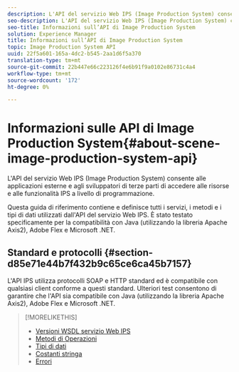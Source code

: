 ```yaml
---
description: L'API del servizio Web IPS (Image Production System) consente alle applicazioni esterne e agli sviluppatori di terze parti di accedere alle risorse e alle funzionalità IPS a livello di programmazione.
seo-description: L'API del servizio Web IPS (Image Production System) consente alle applicazioni esterne e agli sviluppatori di terze parti di accedere alle risorse e alle funzionalità IPS a livello di programmazione.
seo-title: Informazioni sull’API di Image Production System
solution: Experience Manager
title: Informazioni sull’API di Image Production System
topic: Image Production System API
uuid: 22f5a601-165a-4dc2-b545-2aa1d6f5a370
translation-type: tm+mt
source-git-commit: 22b447e66c223126f4e6b91f9a0102e86731c4a4
workflow-type: tm+mt
source-wordcount: '172'
ht-degree: 0%

---
```



# Informazioni sulle API di Image Production System{#about-scene-image-production-system-api}

L&#39;API del servizio Web IPS (Image Production System) consente alle applicazioni esterne e agli sviluppatori di terze parti di accedere alle risorse e alle funzionalità IPS a livello di programmazione.

Questa guida di riferimento contiene e definisce tutti i servizi, i metodi e i tipi di dati utilizzati dall&#39;API del servizio Web IPS. È stato testato specificamente per la compatibilità con Java (utilizzando la libreria Apache Axis2),  Adobe Flex e Microsoft .NET.

## Standard e protocolli {#section-d85e71e44b7f432b9c65ce6ca45b7157}

L&#39;API IPS utilizza protocolli SOAP e HTTP standard ed è compatibile con qualsiasi client conforme a questi standard. Ulteriori test consentono di garantire che l&#39;API sia compatibile con Java (utilizzando la libreria Apache Axis2),  Adobe Flex e Microsoft .NET.

>[!MORELIKETHIS]
>
>* [Versioni WSDL servizio Web IPS](c-wsdl-versions.md#concept-aff3e13f3b59486882260b5f2e962226)
>* [Metodi di Operazioni](operations/c-operations-intro/c-methods/c-methods.md)
>* [Tipi di dati](types/c-data-types/c-data-types.md#concept-dcf2ce73ff334e22bc4c634e3a0a50a6)
>* [Costanti stringa](string-constants/c-string-constants/c-string-constants.md)
>* [Errori](faults/c-faults/c-faults.md#concept-28c5e495f39443ecab05384d8cf8ab6b)

